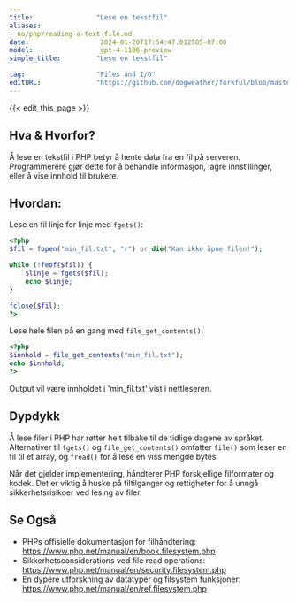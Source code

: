 ```yaml
---
title:                "Lese en tekstfil"
aliases:
- no/php/reading-a-text-file.md
date:                  2024-01-20T17:54:47.012585-07:00
model:                 gpt-4-1106-preview
simple_title:         "Lese en tekstfil"

tag:                  "Files and I/O"
editURL:              "https://github.com/dogweather/forkful/blob/master/content/no/php/reading-a-text-file.md"
---
```


{{< edit_this_page >}}

## Hva & Hvorfor?
Å lese en tekstfil i PHP betyr å hente data fra en fil på serveren. Programmerere gjør dette for å behandle informasjon, lagre innstillinger, eller å vise innhold til brukere.

## Hvordan:
Lese en fil linje for linje med `fgets()`:

```PHP
<?php
$fil = fopen("min_fil.txt", "r") or die("Kan ikke åpne filen!");

while (!feof($fil)) {
    $linje = fgets($fil);
    echo $linje;
}

fclose($fil);
?>
```

Lese hele filen på en gang med `file_get_contents()`:

```PHP
<?php
$innhold = file_get_contents("min_fil.txt");
echo $innhold;
?>
```

Output vil være innholdet i 'min_fil.txt' vist i nettleseren.

## Dypdykk
Å lese filer i PHP har røtter helt tilbake til de tidlige dagene av språket. Alternativer til `fgets()` og `file_get_contents()` omfatter `file()` som leser en fil til et array, og `fread()` for å lese en viss mengde bytes.

Når det gjelder implementering, håndterer PHP forskjellige filformater og kodek. Det er viktig å huske på filtilganger og rettigheter for å unngå sikkerhetsrisikoer ved lesing av filer.

## Se Også
- PHPs offisielle dokumentasjon for filhåndtering: https://www.php.net/manual/en/book.filesystem.php
- Sikkerhetsconsiderations ved file read operations: https://www.php.net/manual/en/security.filesystem.php
- En dypere utforskning av datatyper og filsystem funksjoner: https://www.php.net/manual/en/ref.filesystem.php
